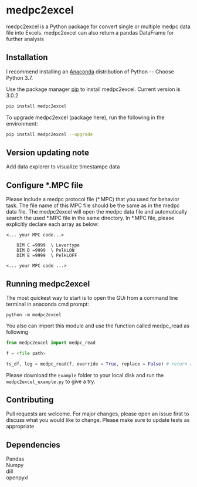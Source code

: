 # medpc2excel

medpc2excel is a Python package for convert single or multiple medpc data file into Excels. 
medpc2excel can also return a pandas DataFrame for further analysis

## Installation

I recommend installing an [Anaconda](https://www.anaconda.com/distribution/) distribution of Python -- Choose Python 3.7. 

Use the package manager [pip](https://pip.pypa.io/en/stable/) to install medpc2excel. Current version is 3.0.2

```bash
pip install medpc2excel
```

To upgrade medpc2excel (package here), run the following in the environment:
```bash
pip install medpc2excel --upgrade
```
## Version updating note
Add data explorer to visualize timestampe data

## Configure *.MPC file

Please include a medpc protocol file (*.MPC) that you used for behavior task.
The file name of this MPC file should be the same as in the medpc data file.
The medpc2excel will open the medpc data file and automatically search the used *.MPC file in the same directory.
In *.MPC file, please explicitly declare each array as below:
```text
<... your MPC code...>

    DIM C =9999  \ Levertype                     
    DIM D =9999  \ PelHLON                       
    DIM E =9999  \ PelHLOFF   
    
<... your MPC code ...>
```

## Running medpc2excel

The most quickest way to start is to open the GUi from a command line terminal in anaconda cmd prompt:

```
python -m medpc2excel
```

You also can import this module and use the function called medpc_read as following
```python
from medpc2excel import medpc_read

f = <file path>

ts_df, log = medpc_read(f, override = True, replace = False) # return a timestamp dataframe and a log string
```

Please download the  ```Example``` folder to your local disk and run the ```medpc2excel_example.py``` to give a try.

## Contributing

Pull requests are welcome. For major changes, please open an issue first to discuss what you would like to change. 
Please make sure to update tests as appropriate

## Dependencies 

Pandas\
Numpy\
dill\
openpyxl
